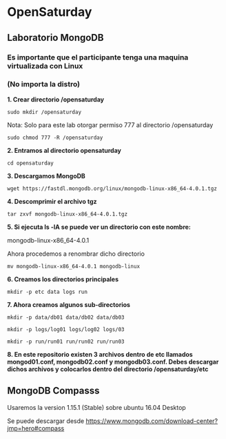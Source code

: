# OpenSaturday
## Laboratorio MongoDB
### Es importante que el participante tenga una maquina virtualizada con Linux 
### (No importa la distro)


**1. Crear directorio /opensaturday**

```sudo mkdir /opensaturday```

Nota: Solo para este lab otorgar permiso 777 al directorio /opensaturday

```sudo chmod 777 -R /opensaturday```


**2. Entramos al directorio opensaturday**

```cd opensaturday```


**3. Descargamos MongoDB**

```wget https://fastdl.mongodb.org/linux/mongodb-linux-x86_64-4.0.1.tgz```


**4. Descomprimir el archivo tgz**

```tar zxvf mongodb-linux-x86_64-4.0.1.tgz```


**5. Si ejecuta ls -lA se puede ver un directorio con este nombre:**

mongodb-linux-x86_64-4.0.1

Ahora procedemos a renombrar dicho directorio

```mv mongodb-linux-x86_64-4.0.1 mongodb-linux```


**6. Creamos los directorios principales**

```mkdir -p etc data logs run```


**7. Ahora creamos algunos sub-directorios**

```mkdir -p data/db01 data/db02 data/db03```

```mkdir -p logs/log01 logs/log02 logs/03```

```mkdir -p run/run01 run/run02 run/run03```


**8. En este repositorio existen 3 archivos dentro de etc llamados mongod01.conf, mongodb02.conf y mongodb03.conf. Debes descargar dichos archivos y colocarlos dentro del directorio /opensaturday/etc**

## MongoDB Compasss

Usaremos la version 1.15.1 (Stable) sobre ubuntu 16.04 Desktop

Se puede descargar desde https://www.mongodb.com/download-center?jmp=hero#compass





